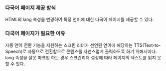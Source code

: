### 다국어 페이지 제공 방식

HTML의 lang 속성을 변경하여 특정 언어에 대한 다국어 페이지를 제공할 수 있다.

### 다국어 페이지가 필요한 이유

자동 언어 전환 기능을 지원하는 스크린 리더가 선언된 언어에 해당하는 TTS(Text-to-Speech)로 자동으로 전환함으로 콘텐츠를 자연스럽게 출력하도록 하기 위해서이다. lang 속성을 잘못 마크업 하는 경우 스크린리더 설정에 따라 페이지의 텍스트를 읽지 못할 수 있다.
